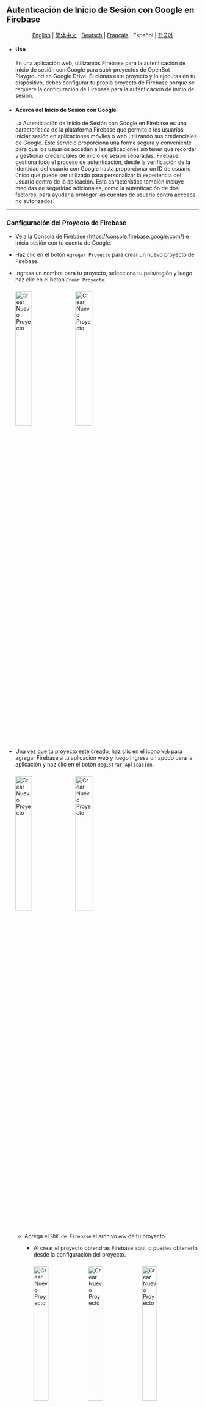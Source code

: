 ## Autenticación de Inicio de Sesión con Google en Firebase

<p align="center">
  <a href="README.md">English</a> |
  <a href="README.zh-CN.md">简体中文</a> |
  <a href="README.de-DE.md">Deutsch</a> |
  <a href="README.fr-FR.md">Français</a> |
  <span>Español</span> |
  <a href="README.ko-KR.md">한국어</a>
</p>

- #### Uso
  En una aplicación web, utilizamos Firebase para la autenticación de inicio de sesión con Google para subir proyectos de OpenBot Playground en Google Drive. Si clonas este proyecto y lo ejecutas en tu dispositivo, debes configurar tu propio proyecto de Firebase porque se requiere la configuración de Firebase para la autenticación de inicio de sesión.
- #### Acerca del Inicio de Sesión con Google
  La Autenticación de Inicio de Sesión con Google en Firebase es una característica de la plataforma Firebase que permite a los usuarios iniciar sesión en aplicaciones móviles o web utilizando sus credenciales de Google. Este servicio proporciona una forma segura y conveniente para que los usuarios accedan a las aplicaciones sin tener que recordar y gestionar credenciales de inicio de sesión separadas. Firebase gestiona todo el proceso de autenticación, desde la verificación de la identidad del usuario con Google hasta proporcionar un ID de usuario único que puede ser utilizado para personalizar la experiencia del usuario dentro de la aplicación. Esta característica también incluye medidas de seguridad adicionales, como la autenticación de dos factores, para ayudar a proteger las cuentas de usuario contra accesos no autorizados.

****

### Configuración del Proyecto de Firebase

- Ve a la Consola de Firebase (https://console.firebase.google.com/) e inicia sesión con tu cuenta de Google.

- Haz clic en el botón `Agregar Proyecto` para crear un nuevo proyecto de Firebase.

- Ingresa un nombre para tu proyecto, selecciona tu país/región y luego haz clic en el botón `Crear Proyecto`.
    <p align="left">
    <img style="padding-right: 2%; padding-top: 2%; padding-bottom: 2%" src="../../../docs/images/firebase_create_project.jpg" alt="Crear Nuevo Proyecto" width="30%"/>
    <img style="padding-right: 2%;padding-top: 2%; padding-bottom: 2% " src="../../../docs/images/firebase_success_creation.jpg" alt="Crear Nuevo Proyecto" width="30%"/>
    </p>

- Una vez que tu proyecto esté creado, haz clic en el icono `Web` para agregar Firebase a tu aplicación web y luego ingresa un apodo para la aplicación y haz clic en el botón `Registrar Aplicación`.
  <p align="left">
  <img style="padding-right: 2%; padding-top: 2%; padding-bottom: 2%;" src="../../../docs/images/firebase_web_icon.jpg" alt="Crear Nuevo Proyecto" width="30%"/>
  <img style="padding-right: 2%; padding-top: 2%; padding-bottom: 2%;" src="../../../docs/images/firebase_register_app.jpg" alt="Crear Nuevo Proyecto" width="30%"/>
  </p>

    - Agrega el `SDK de Firebase` al archivo `env` de tu proyecto.
        - Al crear el proyecto obtendrás Firebase aquí, o puedes obtenerlo desde la configuración del proyecto.
          <p align="left">
          <img style="padding-right: 2%;padding-top: 2%; padding-bottom: 2%;" src="../../../docs/images/firebase_sdk.jpg" alt="Crear Nuevo Proyecto" width="30%"/>
          <img style="padding-right: 2%;padding-top: 2%; padding-bottom: 2%;" src="../../../docs/images/firebase_project_setting.jpg" alt="Crear Nuevo Proyecto" width="30%"/>
          <img style="padding-right: 2%;padding-top: 2%; padding-bottom: 2%;" src="../../../docs/images/firebase_project_setting_config.jpg" alt="Crear Nuevo Proyecto" width="30%"/>
          </p>

        - Uso de Variables de Entorno Cuando uses la Autenticación de Firebase, es posible que necesites almacenar información sensible como claves API, credenciales de base de datos y otros secretos. Para hacerlo de manera segura, puedes usar variables de entorno para almacenar esta información fuera de tu código, siguiendo estos pasos.

            1. Crea un nuevo archivo en OpenBot Playground llamado .env.
                 <p align="left">
                <img style="padding-right: 2%;padding-top: 2%; padding-bottom: 2%;" src="../../../docs/images/firebase_env.jpg" alt="Crear Nuevo Proyecto" width="30%"/>
                 </p> 

            3. Agrega las siguientes variables de entorno al archivo .env que se usarán en el archivo firebase.js.

            ```bash
              REACT_APP_FIREBASE_API_KEY=<REACT_APP_FIREBASE_API_KEY>
              REACT_APP_AUTH_DOMAIN=<REACT_APP_AUTH_DOMAIN>
              REACT_APP_PROJECT_ID=<REACT_APP_PROJECT_ID>
              REACT_APP_STORAGE_BUCKET=<REACT_APP_STORAGE_BUCKET>
              REACT_APP_MESSAGING_SENDER_ID=<REACT_APP_MESSAGING_SENDER_ID>
              REACT_APP_APP_ID=<REACT_APP_APP_ID>
              REACT_APP_MEASUREMENT_ID=<REACT_APP_MEASUREMENT_ID>
              GENERATE_SOURCEMAP=false
            ```

- Habilita el método de Inicio de Sesión de Autenticación de Firebase usando Google.

  <p align="left">

  <img style="padding-right: 2%; padding-top: 2%; padding-bottom: 2%;" src="../../../docs/images/firebase_authentication.jpg" alt="Crear Nuevo Proyecto" width="30%"/>

  <img style="padding-right: 2%; padding-top: 2%; padding-bottom: 2%;" src="../../../docs/images/firebase_google_option.jpg" alt="Crear Nuevo Proyecto" width="30%"/>

  <img style="padding-right: 2%;padding-top: 2%; padding-bottom: 2%;" src="../../../docs/images/firebase_google_signin_enable.jpg" alt="Crear Nuevo Proyecto" width="22.6%"/>

  </p>


- Habilita la base de datos Firestore, navega al menú Construir en la barra lateral izquierda.
  Haz clic en ``Firestore Database`` de las opciones. Luego, haz clic en el botón ``Crear base de datos``.

  <img style="padding-right: 2%; padding-top: 2%; padding-bottom: 2%;" src="../../../docs/images/firestore_database_setup.jpg" alt="Consola de Google Cloud" width="50%"/>

    - Para reglas seguras, selecciona ``Iniciar en modo de producción`` y elige la ubicación de Firestore para la
      aplicación y haz clic en el botón ``Habilitar``.

      <img style="padding-right: 2%; padding-top: 2%; padding-bottom: 2%;" src="../../../docs/images/firebase_database_production_build.jpg" alt="Consola de Google Cloud" width="30%"/>
      <img style="padding-right: 2%; padding-top: 2%; padding-bottom: 2%;" src="../../../docs/images/firebase_database_location.jpg" alt="Consola de Google Cloud" width="30%"/>

        - Una vez que tu base de datos esté creada, haz clic en ``Reglas`` para configurar permisos de lectura y escritura.

          <img style="padding-right: 2%; padding-top: 2%; padding-bottom: 2%;" src="../../../docs/images/firebase_database_rules.jpg" alt="Consola de Google Cloud" width="30%"/>

        - Reemplaza las reglas predeterminadas con el siguiente código y haz clic en el botón ``Publicar``.

          ```bash
          rules_version = '2';
          service cloud.firestore {
              match /databases/{database}/documents {
                  match /{document=**} {
                      allow read, write: if request.auth != null;
                  }
              }
          }
          ```
        
### Configuración de Servicios de Google Drive

- #### Para Habilitar la API
  Ve a la Consola de Google Cloud (https://console.cloud.google.com/) e inicia sesión usando la misma cuenta de Google que usas para Firebase. Esto asegura una integración sin problemas entre los servicios. En la parte superior de la página, verás el nombre del proyecto actual. Haz clic en él para abrir el selector de proyectos. En la sección `TODOS`, selecciona el proyecto que agregaste a Firebase y cámbialo.

  <img style="padding-right: 2%; padding-top: 2%; padding-bottom: 2%;" src="../../../docs/images/firebase_google_cloud_console.jpg" alt="Consola de Google Cloud" width="30%"/>
  <img style="padding-right: 2%; padding-top: 2%; padding-bottom: 2%;" src="../../../docs/images/firebase_google_cloud_project.jpg" alt="Consola de Google Cloud" width="30%"/>

- Después de cambiar, en Acceso rápido, deberías ver una opción etiquetada ``APIs & Services``. Haz clic en ella.
  Si no la ves inmediatamente, es posible que necesites hacer clic en el icono del menú (generalmente tres líneas horizontales) en la esquina superior izquierda para expandir el menú y revelar las opciones.

  <img style="padding-right: 2%; padding-top: 2%; padding-bottom: 2%;" src="../../../docs/images/firebase_google_api_services.jpg" alt="Consola de Google Cloud" width="50%"/>

    - Después de abrir "APIs & Services", navega a la sección ``Biblioteca``. Aquí es donde puedes buscar la API de Google Drive.
      <img style="padding-right: 2%; padding-top: 2%; padding-bottom: 2%;" src="../../../docs/images/firebase_google_drive_library.jpg" alt="Consola de Google Cloud" width="50%"/>

    - La API de Google Drive debería aparecer en los resultados de búsqueda. Haz clic en ella.
      En la siguiente página, encontrarás información sobre la API. Haz clic en el botón "Habilitar" para habilitarla para tu proyecto.
      Una vez habilitada, podrás acceder y gestionar los ajustes de Google Drive y la API de Drive.
  
      <img style="padding-right: 2%; padding-top: 2%; padding-bottom: 2%;" src="../../../docs/images/firebase_google_drive_result.jpg" alt="Consola de Google Cloud" width="30%"/>
      <img style="padding-right: 2%; padding-top: 2%; padding-bottom: 2%;" src="../../../docs/images/firebase_google_drive_enable_api.jpg" alt="Consola de Google Cloud" width="30%"/>

### Solución de Problemas

Aquí hay algunos problemas comunes que pueden ocurrir durante el proceso de configuración de Firebase y sus soluciones correspondientes.

```bash
  1. Error de Credenciales Inválidas: Inspecciona la consola del navegador para cualquier mensaje de error o advertencia relacionado con Credenciales Inválidas.
```

- Verifica que hayas ingresado el ID de cliente y la clave API correctos en la Consola de Firebase.
- Revisa que no haya errores tipográficos o errores en los valores ingresados en las variables de entorno.
- Asegúrate de haber habilitado correctamente la configuración al llamar a la función firebase.auth().signInWithPopup().
- Asegúrate de haber especificado la versión correcta del SDK de Firebase y de estar iniciando sesión con una cuenta de Google válida.

```bash
  2. Error de cuenta de usuario deshabilitada.
```

- La única forma de solucionar este problema es reactivar la cuenta existente o crear una nueva.
- Además, puedes verificar si la cuenta ha sido deshabilitada o eliminada antes de intentar autenticarlas con el Inicio de Sesión de Google en Firebase, y mostrar un mensaje de error si la cuenta no está activa.

```bash
  3. Error de Compartición de Recursos de Origen Cruzado (CORS): Si notas que el comportamiento esperado de la aplicación web no está ocurriendo, como datos que no se cargan o no se muestran correctamente.
```

- Ve a la Consola de Firebase, en la sección de Autenticación selecciona la pestaña "Método de inicio de sesión". En la sección "Dominios autorizados", asegúrate de que el dominio de tu aplicación web esté agregado y que CORS esté habilitado para él.
- Si estás utilizando un flujo de autenticación del lado del servidor, asegúrate de haber agregado los encabezados CORS necesarios a la respuesta de tu servidor para permitir solicitudes desde el dominio de tu aplicación web.
- Si estás alojando tu aplicación web en Firebase Hosting, automáticamente habilita CORS para tu dominio. También puedes usar Firebase Cloud Run para servir solicitudes de API con encabezados CORS incluidos.